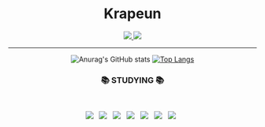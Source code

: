 <!--
**krapeun/krapeun** is a ✨ _special_ ✨ repository because its `README.md` (this file) appears on your GitHub profile.

Here are some ideas to get you started:

- 🔭 I’m currently working on ...
- 🌱 I’m currently learning ...
- 👯 I’m looking to collaborate on ...
- 🤔 I’m looking for help with ...
- 💬 Ask me about ...
- 📫 How to reach me: ...
- 😄 Pronouns: ...
- ⚡ Fun fact: ...
-->


<div align=center>

# Krapeun 
  
  
  
  

  
<a href="https://krapeun.tistory.com">
    <img 
        src="http://img.shields.io/badge/-Tistory-181717?style=for-the-badge&logo=Storyblok&logoColor=white&link=https://krapeun.tistory.com"
        style=for-the-badge/>
</a>
  
<a href="mailto:qkrwldms1127@gmail.com">
    <img 
        src="http://img.shields.io/badge/Gmail-d14836?style=for-the-badge&logo=Gmail&logoColor=white&link=mailto:qkrwldms1127@gmail.com"
        style=for-the-badge/>
</a>
  
  
------

  

![Anurag's GitHub stats](https://github-readme-stats.vercel.app/api?username=krapeun&show_icons=true&theme=onedark)
[![Top Langs](https://github-readme-stats.vercel.app/api/top-langs/?username=krapeun&layout=compact&theme=dracula)](https://github.com/anuraghazra/github-readme-stats)




<h3 align="center"><b>📚 STUDYING 📚</b></h3>
</br>
<p align="center">
<img src="https://img.shields.io/badge/C++-00599C?style-flat&logo=c%2B%2B&logoColor=white"/></a> &nbsp
<img src="https://img.shields.io/badge/Python-3776AB?style=flat&logo=Python&logoColor=white"/></a> &nbsp
<img src="https://img.shields.io/badge/Linux-FCC624?style=flat&logo=linux&logoColor=black"> &nbsp
<img src="https://img.shields.io/badge/MySQL-4479A1?style=flat&logo=MySQL&logoColor=white"/></a> &nbsp 
<img src="https://img.shields.io/badge/VisualStudio-5C2D91?style=flat&logo=Visual-Studio&logoColor=white"/></a> &nbsp 
<img src="https://img.shields.io/badge/Pycharm-000000?style=flat&logo=Pycharm&logoColor=white"/></a> &nbsp 
<img src="https://img.shields.io/badge/Github-181717?style=flat&logo=github&logoColor=white"> &nbsp
  
